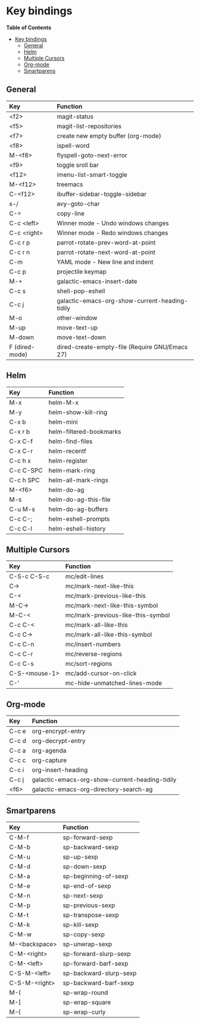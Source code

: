 # Key bindings

<!-- markdown-toc start - Don't edit this section. Run M-x markdown-toc-refresh-toc -->
**Table of Contents**

- [Key bindings](#key-bindings)
    - [General](#general)
    - [Helm](#helm)
    - [Multiple Cursors](#multiple-cursors)
    - [Org-mode](#org-mode)
    - [Smartparens](#smartparens)

<!-- markdown-toc end -->


## General

| Key            | Function                                       |
| :---           | :---                                           |
| \<f2\>         | magit-status                                   |
| \<f5\>         | magit-list-repositories                        |
| \<f7\>         | create new empty buffer (org-mode)             |
| \<f8\>         | ispell-word                                    |
| M-\<f8\>       | flyspell-goto-next-error                       |
| \<f9\>         | toggle sroll bar                               |
| \<f12\>        | imenu-list-smart-toggle                        |
| M-\<f12\>      | treemacs                                       |
| C-\<f12\>      | ibuffer-sidebar-toggle-sidebar                 |
| s-/            | avy-goto-char                                  |
| C-=            | copy-line                                      |
| C-c \<left\>   | Winner mode - Undo windows changes             |
| C-c \<right\>  | Winner mode - Redo windows changes             |
| C-c r p        | parrot-rotate-prev-word-at-point               |
| C-c r n        | parrot-rotate-next-word-at-point               |
| C-m            | YAML mode - New line and indent                |
| C-c p          | projectile keymap                              |
| M-+            | galactic-emacs-insert-date                     |
| C-c s          | shell-pop-eshell                               |
| C-c j          | galactic-emacs-org-show-current-heading-tidily |
| M-o            | other-window                                   |
| M-up           | move-text-up                                   |
| M-down         | move-text-down                                 |
| F (dired-mode) | dired-create-empty-file (Require GNU/Emacs 27) |

## Helm

| Key       | Function                |
| :---      | :---                    |
| M-x       | helm-M-x                |
| M-y       | helm-show-kill-ring     |
| C-x b     | helm-mini               |
| C-x r b   | helm-filtered-bookmarks |
| C-x C-f   | helm-find-files         |
| C-x C-r   | helm-recentf            |
| C-c h x   | helm-register           |
| C-c C-SPC | helm-mark-ring          |
| C-c h SPC | helm-all-mark-rings     |
| M-\<f6\>  | helm-do-ag              |
| M-s       | helm-do-ag-this-file    |
| C-u M-s   | helm-do-ag-buffers      |
| C-c C-;   | helm-eshell-prompts     |
| C-c C-l   | helm-eshell-history     |

## Multiple Cursors

| Key             | Function                          |
| :---            | :---                              |
| C-S-c C-S-c     | mc/edit-lines                     |
| C->             | mc/mark-next-like-this            |
| C-<             | mc/mark-previous-like-this        |
| M-C->           | mc/mark-next-like-this-symbol     |
| M-C-<           | mc/mark-previous-like-this-symbol |
| C-c C-<         | mc/mark-all-like-this             |
| C-c C->         | mc/mark-all-like-this-symbol      |
| C-c C-n         | mc/insert-numbers                 |
| C-c C-r         | mc/reverse-regions                |
| C-c C-s         | mc/sort-regions                   |
| C-S-\<mouse-1\> | mc/add-cursor-on-click            |
| C-'             | mc-hide-unmatched-lines-mode      |

## Org-mode

| Key    | Function                                       |
| :---   | :---                                           |
| C-c e  | org-encrypt-entry                              |
| C-c d  | org-decrypt-entry                              |
| C-c a  | org-agenda                                     |
| C-c c  | org-capture                                    |
| C-c i  | org-insert-heading                             |
| C-c j  | galactic-emacs-org-show-current-heading-tidily |
| \<f6\> | galactic-emacs-org-directory-search-ag         |

## Smartparens

| Key             | Function               |
| :---            | :---                   |
| C-M-f           | sp-forward-sexp        |
| C-M-b           | sp-backward-sexp       |
| C-M-u           | sp-up-sexp             |
| C-M-d           | sp-down-sexp           |
| C-M-a           | sp-beginning-of-sexp   |
| C-M-e           | sp-end-of-sexp         |
| C-M-n           | sp-next-sexp           |
| C-M-p           | sp-previous-sexp       |
| C-M-t           | sp-transpose-sexp      |
| C-M-k           | sp-kill-sexp           |
| C-M-w           | sp-copy-sexp           |
| M-\<backspace\> | sp-unwrap-sexp         |
| C-M-\<right\>   | sp-forward-slurp-sexp  |
| C-M-\<left\>    | sp-forward-barf-sexp   |
| C-S-M-\<left\>  | sp-backward-slurp-sexp |
| C-S-M-\<right\> | sp-backward-barf-sexp  |
| M-(             | sp-wrap-round          |
| M-[             | sp-wrap-square         |
| M-{             | sp-wrap-curly          |

